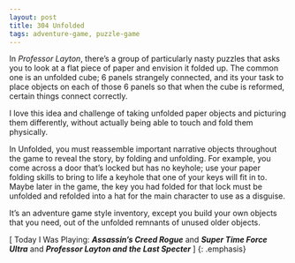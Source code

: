 ```yaml
---
layout: post
title: 304 Unfolded
tags: adventure-game, puzzle-game
---
```

In *Professor Layton*, there’s a group of particularly nasty puzzles that asks you to look at a flat piece of paper and envision it folded up.  The common one is an unfolded cube; 6 panels strangely connected, and its your task to place objects on each of those 6 panels so that when the cube is reformed, certain things connect correctly.

I love this idea and challenge of taking unfolded paper objects and picturing them differently, without actually being able to touch and fold them physically.

In Unfolded, you must reassemble important narrative objects throughout the game to reveal the story, by folding and unfolding.  For example, you come across a door that’s locked but has no keyhole; use your paper folding skills to bring to life a keyhole that one of your keys will fit in to.  Maybe later in the game, the key you had folded for that lock must be unfolded and refolded into a hat for the main character to use as a disguise.

It’s an adventure game style inventory, except you build your own objects that you need, out of the unfolded remnants of unused older objects.

[ Today I Was Playing: ***Assassin’s Creed Rogue*** and ***Super Time Force Ultra*** and ***Professor Layton and the Last Specter*** ]
{: .emphasis}

